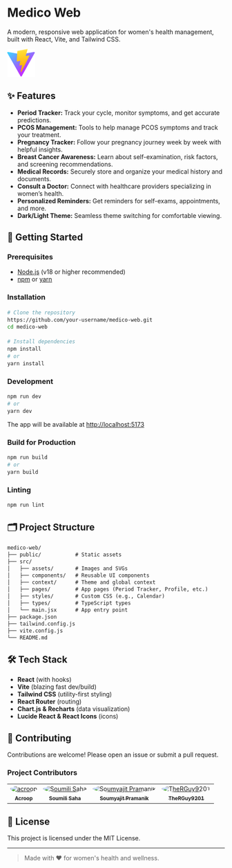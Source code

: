 # Medico Web

A modern, responsive web application for women's health management, built with React, Vite, and Tailwind CSS.

![Medico Web Banner](public/vite.svg)

## ✨ Features

- **Period Tracker:** Track your cycle, monitor symptoms, and get accurate predictions.
- **PCOS Management:** Tools to help manage PCOS symptoms and track your treatment.
- **Pregnancy Tracker:** Follow your pregnancy journey week by week with helpful insights.
- **Breast Cancer Awareness:** Learn about self-examination, risk factors, and screening recommendations.
- **Medical Records:** Securely store and organize your medical history and documents.
- **Consult a Doctor:** Connect with healthcare providers specializing in women’s health.
- **Personalized Reminders:** Get reminders for self-exams, appointments, and more.
- **Dark/Light Theme:** Seamless theme switching for comfortable viewing.

## 🚀 Getting Started

### Prerequisites
- [Node.js](https://nodejs.org/) (v18 or higher recommended)
- [npm](https://www.npmjs.com/) or [yarn](https://yarnpkg.com/)

### Installation

```bash
# Clone the repository
https://github.com/your-username/medico-web.git
cd medico-web

# Install dependencies
npm install
# or
yarn install
```

### Development

```bash
npm run dev
# or
yarn dev
```

The app will be available at [http://localhost:5173](http://localhost:5173)

### Build for Production

```bash
npm run build
# or
yarn build
```

### Linting

```bash
npm run lint
```

## 🗂️ Project Structure

```
medico-web/
├── public/           # Static assets
├── src/
│   ├── assets/       # Images and SVGs
│   ├── components/   # Reusable UI components
│   ├── context/      # Theme and global context
│   ├── pages/        # App pages (Period Tracker, Profile, etc.)
│   ├── styles/       # Custom CSS (e.g., Calendar)
│   ├── types/        # TypeScript types
│   └── main.jsx      # App entry point
├── package.json
├── tailwind.config.js
├── vite.config.js
└── README.md
```

## 🛠️ Tech Stack
- **React** (with hooks)
- **Vite** (blazing fast dev/build)
- **Tailwind CSS** (utility-first styling)
- **React Router** (routing)
- **Chart.js & Recharts** (data visualization)
- **Lucide React & React Icons** (icons)

## 🤝 Contributing

Contributions are welcome! Please open an issue or submit a pull request.

### Project Contributors

<table>
  <tr>
    <td align="center">
      <a href="https://github.com/acroop">
        <img src="https://avatars.githubusercontent.com/u/134762100?v=4" width="80" style="border-radius: 50%" alt="acroop"/>
        <br />
        <sub><b>Acroop</b></sub>
      </a>
    </td>
    <td align="center">
      <a href="https://github.com/Soumili-Saha">
        <img src="https://avatars.githubusercontent.com/u/168578810?v=4" width="80" style="border-radius: 50%" alt="Soumili Saha"/>
        <br />
        <sub><b>Soumili Saha</b></sub>
      </a>
    </td>
    <td align="center">
      <a href="https://github.com/SoumyajitPr">
        <img src="https://avatars.githubusercontent.com/u/133873399?v=4" width="80" style="border-radius: 50%" alt="Soumyajit Pramanik"/>
        <br />
        <sub><b>Soumyajit Pramanik</b></sub>
      </a>
    </td>
    <td align="center">
      <a href="https://github.com/TheRGuy9201">
        <img src="https://avatars.githubusercontent.com/u/191140580?v=4" width="80" style="border-radius: 50%" alt="TheRGuy9201"/>
        <br />
        <sub><b>TheRGuy9201</b></sub>
      </a>
    </td>
  </tr>
</table>

## 📄 License

This project is licensed under the MIT License.

---

> Made with ❤️ for women's health and wellness.
